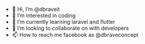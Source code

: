 - 👋 Hi, I’m @dbraveit
- 👀 I’m interested in coding 
- 🌱 I’m currently learning laravel and flutter
- 💞️ I’m looking to collaborate on with developers 
- 📫 How to reach me facebook as @dbraveconcept

<!---
dbraveit/dbraveit is a ✨ special ✨ repository because its `README.md` (this file) appears on your GitHub profile.
You can click the Preview link to take a look at your changes.
--->
